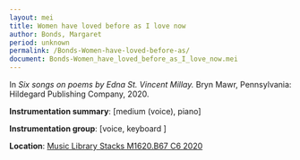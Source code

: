 ```yaml
---
layout: mei
title: Women have loved before as I love now
author: Bonds, Margaret
period: unknown
permalink: /Bonds-Women-have-loved-before-as/
document: Bonds-Women_have_loved_before_as_I_love_now.mei
---
```


In *Six songs on poems by Edna St. Vincent Millay.* Bryn Mawr, Pennsylvania: Hildegard Publishing Company, 2020.

**Instrumentation summary**: [medium (voice), piano]

**Instrumentation group**: [voice, keyboard ]

**Location**: <a href="https://tufts-primo.hosted.exlibrisgroup.com/permalink/f/14dinuo/01TUN_ALMA21275315470003851" target="_blank">Music Library Stacks M1620.B67 C6 2020</a>
